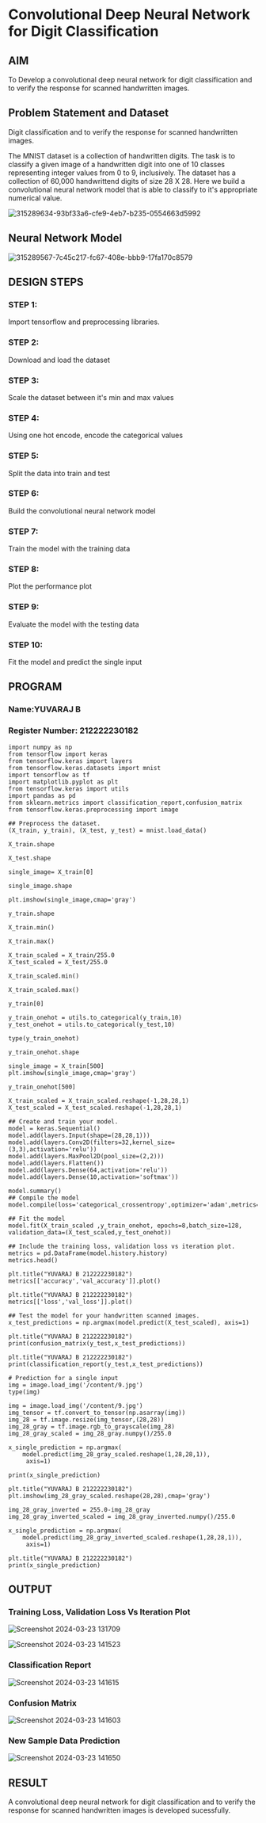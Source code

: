 # Convolutional Deep Neural Network for Digit Classification

## AIM
To Develop a convolutional deep neural network for digit classification and to verify the response for scanned handwritten images.

## Problem Statement and Dataset
Digit classification and to verify the response for scanned handwritten images.

The MNIST dataset is a collection of handwritten digits. The task is to classify a given image of a handwritten digit into one of 10 classes representing integer values from 0 to 9, inclusively. The dataset has a collection of 60,000 handwrittend digits of size 28 X 28. Here we build a convolutional neural network model that is able to classify to it's appropriate numerical value.

![315289634-93bf33a6-cfe9-4eb7-b235-0554663d5992](https://github.com/Yuva2005raj/mnist-classification/assets/118343998/5d97cc66-8ea3-4011-a532-7fe59349bd53)


## Neural Network Model

![315289567-7c45c217-fc67-408e-bbb9-17fa170c8579](https://github.com/Yuva2005raj/mnist-classification/assets/118343998/b8da993a-b311-4b29-839a-2865a4be8c5e)

## DESIGN STEPS

### STEP 1:
Import tensorflow and preprocessing libraries.
### STEP 2:
Download and load the dataset
### STEP 3:
Scale the dataset between it's min and max values
### STEP 4:
Using one hot encode, encode the categorical values
### STEP 5:
Split the data into train and test
### STEP 6:
Build the convolutional neural network model
### STEP 7:
Train the model with the training data
### STEP 8:
Plot the performance plot
### STEP 9:
Evaluate the model with the testing data
### STEP 10:
Fit the model and predict the single input

## PROGRAM
### Name:YUVARAJ B
### Register Number: 212222230182
```
import numpy as np
from tensorflow import keras
from tensorflow.keras import layers
from tensorflow.keras.datasets import mnist
import tensorflow as tf
import matplotlib.pyplot as plt
from tensorflow.keras import utils
import pandas as pd
from sklearn.metrics import classification_report,confusion_matrix
from tensorflow.keras.preprocessing import image
```
```
## Preprocess the dataset.
(X_train, y_train), (X_test, y_test) = mnist.load_data()

X_train.shape

X_test.shape

single_image= X_train[0]

single_image.shape

plt.imshow(single_image,cmap='gray')

y_train.shape

X_train.min()

X_train.max()

X_train_scaled = X_train/255.0
X_test_scaled = X_test/255.0

X_train_scaled.min()

X_train_scaled.max()

y_train[0]

y_train_onehot = utils.to_categorical(y_train,10)
y_test_onehot = utils.to_categorical(y_test,10)

type(y_train_onehot)

y_train_onehot.shape

single_image = X_train[500]
plt.imshow(single_image,cmap='gray')

y_train_onehot[500]

X_train_scaled = X_train_scaled.reshape(-1,28,28,1)
X_test_scaled = X_test_scaled.reshape(-1,28,28,1)
```
```
## Create and train your model.
model = keras.Sequential()
model.add(layers.Input(shape=(28,28,1)))
model.add(layers.Conv2D(filters=32,kernel_size=(3,3),activation='relu'))
model.add(layers.MaxPool2D(pool_size=(2,2)))
model.add(layers.Flatten())
model.add(layers.Dense(64,activation='relu'))
model.add(layers.Dense(10,activation='softmax'))

model.summary()
## Compile the model
model.compile(loss='categorical_crossentropy',optimizer='adam',metrics='accuracy')
```
```
## Fit the model
model.fit(X_train_scaled ,y_train_onehot, epochs=8,batch_size=128, validation_data=(X_test_scaled,y_test_onehot))

## Include the training loss, validation loss vs iteration plot.
metrics = pd.DataFrame(model.history.history)
metrics.head()

plt.title("YUVARAJ B 212222230182")
metrics[['accuracy','val_accuracy']].plot()

plt.title("YUVARAJ B 212222230182")
metrics[['loss','val_loss']].plot()
```
```
## Test the model for your handwritten scanned images.
x_test_predictions = np.argmax(model.predict(X_test_scaled), axis=1)

plt.title("YUVARAJ B 212222230182")
print(confusion_matrix(y_test,x_test_predictions))

plt.title("YUVARAJ B 212222230182")
print(classification_report(y_test,x_test_predictions))
```
```
# Prediction for a single input
img = image.load_img('/content/9.jpg')
type(img)

img = image.load_img('/content/9.jpg')
img_tensor = tf.convert_to_tensor(np.asarray(img))
img_28 = tf.image.resize(img_tensor,(28,28))
img_28_gray = tf.image.rgb_to_grayscale(img_28)
img_28_gray_scaled = img_28_gray.numpy()/255.0

x_single_prediction = np.argmax(
    model.predict(img_28_gray_scaled.reshape(1,28,28,1)),
     axis=1)

print(x_single_prediction)

plt.title("YUVARAJ B 212222230182")
plt.imshow(img_28_gray_scaled.reshape(28,28),cmap='gray')

img_28_gray_inverted = 255.0-img_28_gray
img_28_gray_inverted_scaled = img_28_gray_inverted.numpy()/255.0

x_single_prediction = np.argmax(
    model.predict(img_28_gray_inverted_scaled.reshape(1,28,28,1)),
     axis=1)

plt.title("YUVARAJ B 212222230182")
print(x_single_prediction)
```



## OUTPUT

### Training Loss, Validation Loss Vs Iteration Plot
![Screenshot 2024-03-23 131709](https://github.com/Yuva2005raj/mnist-classification/assets/118343998/f5ec2914-bc8e-4884-9673-5abf218291a2)

![Screenshot 2024-03-23 141523](https://github.com/Yuva2005raj/mnist-classification/assets/118343998/50653834-d54b-41d4-a435-beb4b767328e)



### Classification Report
![Screenshot 2024-03-23 141615](https://github.com/Yuva2005raj/mnist-classification/assets/118343998/84e27404-10cf-4c16-a32a-5c0dccb77105)


### Confusion Matrix
![Screenshot 2024-03-23 141603](https://github.com/Yuva2005raj/mnist-classification/assets/118343998/31b05dcd-1b46-49e7-bd83-2e7cb6270786)


### New Sample Data Prediction
![Screenshot 2024-03-23 141650](https://github.com/Yuva2005raj/mnist-classification/assets/118343998/a002f70d-6208-4717-a2b1-82409485e166)



## RESULT
A convolutional deep neural network for digit classification and to verify the response for scanned handwritten images is developed sucessfully.

